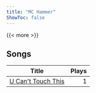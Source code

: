 ```yaml
---
title: "MC Hammer"
ShowToc: false
---
```


{{< more >}}

## Songs
Title | Plays 
----- | -----: 
[U Can't Touch This](/songs/u-cant-touch-this) | 1


